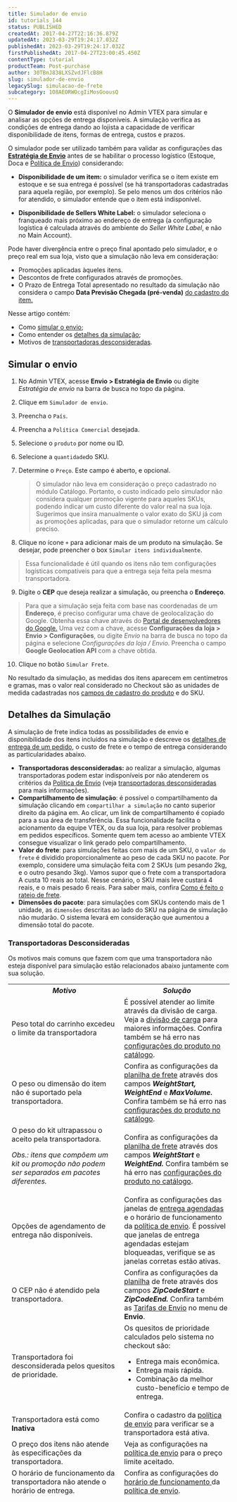 ```yaml
---
title: Simulador de envio
id: tutorials_144
status: PUBLISHED
createdAt: 2017-04-27T22:16:36.879Z
updatedAt: 2023-03-29T19:24:17.032Z
publishedAt: 2023-03-29T19:24:17.032Z
firstPublishedAt: 2017-04-27T23:00:45.450Z
contentType: tutorial
productTeam: Post-purchase
author: 30TBnJ838LXSZvdJFlcB8H
slug: simulador-de-envio
legacySlug: simulacao-de-frete
subcategory: 1O8AEORWOcgIiMosGoousQ
---
```


O **Simulador de envio** está disponível no Admin VTEX para simular e analisar as opções de entrega disponíveis. A simulação verifica as condições de entrega dando ao lojista a capacidade de verificar disponibilidade de itens, formas de entrega, custos e prazos. 

O simulador pode ser utilizado também para validar as configurações das  **[Estratégia de Envio](https://help.vtex.com/pt/tutorial/estrategia-de-envio--58vLBDbjYVQzJ6rRc5QNz3)** antes de se habilitar o processo logístico (Estoque, Doca e [Política de Envio](https://help.vtex.com/pt/tutorial/politica-de-envio--tutorials_140)) considerando:

* **Disponibilidade de um item:** o simulador verifica se o item existe em estoque e se sua entrega é possível (se há transportadoras cadastradas para aquela região, por exemplo). Se pelo menos um dos critérios não for atendido, o simulador entende que o item está indisponível.

* **Disponibilidade de Sellers White Label:** o simulador seleciona o franqueado mais próximo ao endereço de entrega (a configuração logística é calculada através do ambiente do _Seller White Label_, e não no Main Account).

<div class="alert alert-warning"> 
Pode haver divergência entre o preço final apontado pelo simulador, e o preço real em sua loja, visto que a simulação não leva em consideração:
<body>
<ul>
<li>Promoções aplicadas àqueles itens.</li>
<li>Descontos de frete configurados através de promoções.</li>
<li>O Prazo de Entrega Total apresentado no resultado da simulação não considera o campo <b>Data Previsão Chegada (pré-venda)</b> <a href="https://help.vtex.com/pt/tutorial/campos-de-cadastro-de-sku--21DDItuEQc6mseiW8EakcY">do cadastro do item.</a></li>
</ul></body></div>

Nesse artigo contém:

* Como [simular o envio](#simular-o-envio);
* Como entender os [detalhes da simulação](#detalhes-da-simulacao);
* Motivos de [transportadoras desconsideradas](#transportadoras-desconsideradas).

## Simular o envio
1. No Admin VTEX, acesse **Envio > Estratégia de Envio** ou digite *Estratégia de envio* na barra de busca no topo da página.    
 2. Clique em `Simulador de envio`.    
 3. Preencha o `País`.    
 4. Preencha a `Política Comercial` desejada.    
 5. Selecione o `produto` por nome ou ID.    
 6. Selecione a `quantidade`do SKU.    
 7. Determine o `Preço`. Este campo é aberto, e opcional.  

	> O simulador não leva em consideração o preço cadastrado no módulo Catálogo. Portanto, o custo indicado pelo simulador não considera qualquer promoção vigente para aqueles SKUs, podendo indicar um custo diferente do valor real na sua loja. Sugerimos que insira manualmente o valor exato do SKU já com as promoções aplicadas, para que o simulador retorne um cálculo preciso.    

 8. Clique no ícone `+` para adicionar mais de um produto na simulação. 
Se desejar, pode preencher o box `Simular itens individualmente`.    

 > Essa funcionalidade é útil quando os itens não tem configurações logísticas compatíveis para que a entrega seja feita pela mesma transportadora.  

 9. Digite o **CEP** que deseja realizar a simulação, ou preencha o **Endereço**.  

  > Para que a simulação seja feita com base nas coordenadas de um **Endereço**, é  preciso configurar uma chave de geolocalização do Google. Obtenha essa chave através do [Portal de desenvolvedores do Google.](https://developers.google.com/maps/documentation/javascript/get-api-key)  Uma vez com a chave, acesse **Configurações da loja > Envio > Configurações**, ou digite *Envio* na barra de busca no topo da página e selecione *Configurações da loja / Envio*. Preencha o campo **Google Geolocation API** com a chave obtida. 

 10. Clique no botão `Simular Frete`.

<div class = "alert alert-info">
No resultado da simulação, as medidas dos itens aparecem em centímetros e gramas, mas o valor real considerado no Checkout são as unidades de medida cadastradas nos <a href="https://help.vtex.com/pt/tutorial/campos-de-cadastro-de-produto--4dYXWIK3zyS8IceKkQseke">campos de cadastro do produto</a> e do SKU.
</div>

## Detalhes da Simulação

A simulação de frete indica todas as possibilidades de envio e disponibilidade dos itens incluídos na simulação e descreve os [detalhes de entrega de um pedido](https://help.vtex.com/tutorial/ver-detalhes-de-entrega-de-um-pedido?locale=pt), o custo de frete e o tempo de entrega considerando as particularidades abaixo.

* **Transportadoras desconsideradas:** ao realizar a simulação, algumas transportadoras podem estar indisponíveis por não atenderem os critérios da [ Política de Envio](https://help.vtex.com/pt/tutorial/politica-de-envio--tutorials_140) (veja [transportadoras desconsideradas](#transportadoras-desconsideradas) para mais informações).
* **Compartilhamento de simulação**: é possível o compartilhamento da simulação clicando em `compartilhar a simulação` no canto superior direito da página em. Ao clicar, um link de compartilhamento é copiado para a sua área de transferência. Essa funcionalidade facilita o acionamento da equipe VTEX, ou da sua loja, para resolver problemas em pedidos específicos. Somente quem tem acesso ao ambiente VTEX consegue visualizar o link gerado pelo compartilhamento.
* **Valor do frete**: para simulações feitas com mais de um SKU, o `valor do frete` é dividido proporcionalmente ao peso de cada SKU no pacote. Por exemplo, considere uma simulação feita com 2 SKUs (um pesando 2kg, e o outro pesando 3kg). Vamos supor que o frete com a transportadora A custa 10 reais ao total. Nesse cenário, o SKU mais leve custará 4 reais, e o mais pesado 6 reais. Para saber mais, confira [Como é feito o rateio de frete](https://help.vtex.com/pt/tutorial/como-e-feito-o-rateio-de-frete--frequentlyAskedQuestions_155).
* **Dimensões do pacote**: para simulações com SKUs contendo mais de 1 unidade, as `dimensões` descritas ao lado do SKU na página de simulação não mudarão. O sistema levará em consideração que aumentou a dimensão total do pacote.

### Transportadoras Desconsideradas

 Os motivos  mais comuns que fazem com que uma transportadora não esteja disponível para simulação estão relacionados abaixo juntamente com sua solução. 

<table class="w-100 center mv7 bb b--gray" style="border-spacing: 0px; border-collapse: collapse;">
    <thead class="w-100 center mv7 bb b--gray" style="border-spacing: 0px; border-collapse: collapse;">
   <tr class="t-body fw5 c-muted-1 bb bw1 pa2 pb3 b--muted-3 tl">
            <th class="t-body fw5 c-muted-1 bb bw1 pa2 pb3 b--muted-3 tl">
                <em class="i"><strong>Motivo</strong></em>
            </th>
            <th class="t-body fw5 c-muted-1 bb bw1 pa2 pb3 b--muted-3 tl">
                <em class="i">Solução</em>
            </th>
  </tr>
  <tr class="bb b--muted-3">
    <td class="t-body pa5" style="min-width: 15rem;">Peso total do carrinho excedeu o limite da transportadora
   </td>
    <td class="t-body pa5" style="min-width: 15rem;">É possível atender ao limite através da divisão de carga. Veja a <a href="https://help.vtex.com/pt/tutorial/como-funciona-a-divisao-de-carga--tutorials_109"> divisão de carga</a> para maiores informações. Confira também se há erro nas <a href="https://help.vtex.com/pt/tracks/catalogo-101--5AF0XfnjfWeopIFBgs3LIQ/1wmX3QvQVxbKVmalhIE5Ru">configurações do produto no catálogo</a>.
   </td>
  </tr>
 <tr class="bb b--muted-3">
    <td class="t-body pa5" style="min-width: 15rem;">O peso ou dimensão do item não é suportado pela transportadora.
   </td>
   <td class="t-body pa5" style="min-width: 15rem;">Confira as configurações da <a href="https://help.vtex.com/pt/tutorial/como-montar-a-planilha-de-frete--tutorials_127">planilha de frete</a>  através dos campos <strong><em>WeightStart, WeightEnd </em></strong>e<strong><em> MaxVolume. </em></strong> Confira também se há erro nas <a href="https://help.vtex.com/pt/tracks/catalogo-101--5AF0XfnjfWeopIFBgs3LIQ/1wmX3QvQVxbKVmalhIE5Ru">configurações do produto no catálogo</a>.
   </td>
  </tr>
  <tr class="bb b--muted-3">
     <td class="t-body pa5" style="min-width: 15rem;">O peso do kit ultrapassou o aceito pela transportadora. 
       <p>
       <i>Obs.: itens que compõem um kit ou promoção não podem ser separados em pacotes diferentes.</i>
   </td>
   <td class="t-body pa5" style="min-width: 15rem;">Confira as configurações da <a href="https://help.vtex.com/pt/tutorial/como-montar-a-planilha-de-frete--tutorials_127">planilha de frete</a> através dos campos <strong><em>WeightStart </em></strong>e <strong><em>WeightEnd. </em></strong>Confira também se há erro nas <a href="https://help.vtex.com/pt/tracks/catalogo-101--5AF0XfnjfWeopIFBgs3LIQ/1wmX3QvQVxbKVmalhIE5Ru">configurações do produto no catálogo</a>.
   </td>
  </tr>
  <tr class="bb b--muted-3">
    <td class="t-body pa5" style="min-width: 15rem;">Opções de agendamento de entrega não disponíveis.
   </td>
   <td class="t-body pa5" style="min-width: 15rem;">Confira as configurações das janelas de <a href="https://help.vtex.com/pt/tutorial/entrega-agendada--22g3HAVCGLFiU7xugShOBi">entrega agendadas</a> e o horário de funcionamento da <a href="https://docs.google.com/document/u/0/d/1xr-jEYEB-0_pYTJ_SZEx38fKvC0jEUrY_MbMyPnVpws/edit">política de envio</a>. É possível que janelas de entrega agendadas estejam bloqueadas, verifique se as janelas corretas estão ativas.
   </td>
  </tr>
  <tr class="bb b--muted-3">
    <td class="t-body pa5" style="min-width: 15rem;">O CEP não é atendido pela transportadora.
   </td>
   <td class="t-body pa5" style="min-width: 15rem;">Confira as configurações da <a href="https://help.vtex.com/pt/tutorial/planilha-de-frete--tutorials_127">planilha</a> de frete através dos campos <strong><em>ZipCodeStart</em></strong> e <strong><em>ZipCodeEnd. </em></strong>Confira também as <a href="https://help.vtex.com/pt/tutorial/gerenciar-valores-de-frete--tutorials_141">Tarifas de Envio</a> no menu de <b>Envio</b>.
   </td>
  </tr>
  <tr class="bb b--muted-3">
    <td class="t-body pa5" style="min-width: 15rem;">Transportadora  foi desconsiderada pelos quesitos de prioridade.
   </td>
   <td class="t-body pa5" style="min-width: 15rem;">Os quesitos de prioridade calculados pelo sistema no checkout são:
<ul>
<li>Entrega mais econômica.
<li>Entrega mais rápida.
<li>Combinação da melhor custo-benefício e tempo de entrega.
</li>
</ul>
   </td>
  </tr>
  <tr class="bb b--muted-3">
    <td class="t-body pa5" style="min-width: 15rem;">Transportadora está como <strong>Inativa</strong>
   </td>
   <td class="t-body pa5" style="min-width: 15rem;">Confira o cadastro da <a href="https://help.vtex.com/pt/tutorial/politica-de-envio--tutorials_140">política de envio</a> para verificar se a transportadora está ativa.
   </td>
  </tr>
  <tr class="bb b--muted-3">
    <td class="t-body pa5" style="min-width: 15rem;">O preço dos itens não atende às especificações da transportadora.
   </td>
  <td class="t-body pa5" style="min-width: 15rem;">Veja as configurações na <a href="https://help.vtex.com/pt/tutorial/politica-de-envio--tutorials_140">política de envio</a> para  o preço limite  aceitado.
   </td>
  </tr>
   <tr class="bb b--muted-3">
    <td class="t-body pa5" style="min-width: 15rem;">O horário de funcionamento da transportadora não atende o horário de entrega.
   </td>
   <td class="t-body pa5" style="min-width: 15rem;">Confira as configurações do <a href="https://help.vtex.com/pt/tutorial/horario-de-funcionamento-das-transportadoras--2oGpbInIgdxSWUi3TZjdCS?&utm_source=autocomplete"> horário de funcionamento </a> da <a href="https://help.vtex.com/pt/tutorial/politica-de-envio--tutorials_140">política de envio</a>.
   </td>
  </tr>
</table>

